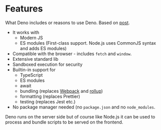# Features

What Deno includes or reasons to use Deno. Based on [post](https://dev.to/mbilgil/what-is-deno-41p3).

- It works with
    - Modern JS
    - ES modules (First-class support. Node.js uses CommonJS syntax and adds ES modules)
- Compatible with the browser - includes `fetch` and `window`.
- Extensive standard lib
- Sandboxed execution for security
- Builtin-in support for
    - TypeScript
    - ES modules
    - await
    - bundling (replaces [Webpack](https://webpack.js.org) and [rollup](https://rollupjs.org/guide/en/))
    - formatting (replaces Prettier)
    - testing (replaces Jest etc.)
- No package manager needed (no `package.json` and no `node_modules`.
   
Deno runs on the server side but of course like Node.js it can be used to process and bundle scripts to be served on the frontend.
